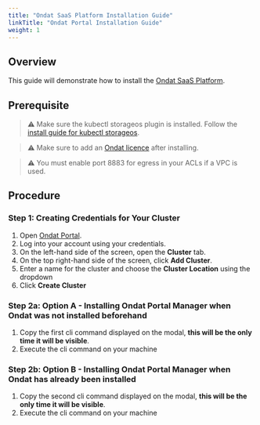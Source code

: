 ```yaml
---
title: "Ondat SaaS Platform Installation Guide"
linkTitle: "Ondat Portal Installation Guide"
weight: 1
---
```


## Overview

This guide will demonstrate how to install the [Ondat SaaS Platform](https://portal.ondat.io/).

## Prerequisite

> ⚠️ Make sure the kubectl storageos plugin is installed. Follow the [install guide for kubectl storageos](https://docs.ondat.io/docs/reference/kubectl-plugin/).

> ⚠️ Make sure to add an [Ondat licence](/docs/operations/licensing/) after installing.

> ⚠️ You must enable port 8883 for egress in your ACLs if a VPC is used.

## Procedure

### Step 1: Creating Credentials for Your Cluster

1. Open [Ondat Portal](https://portal.ondat.io/dashboard).
2. Log into your account using your credentials.
3. On the left-hand side of the screen, open the __Cluster__ tab.
4. On the top right-hand side of the screen, click __Add Cluster__.
5. Enter a name for the cluster and choose the __Cluster Location__ using the dropdown
6. Click __Create Cluster__

### Step 2a: Option A - Installing Ondat Portal Manager when Ondat was not installed beforehand

1. Copy the first cli command displayed on the modal, __this will be the only time it will be visible__.
2. Execute the cli command on your machine

### Step 2b: Option B - Installing Ondat Portal Manager when Ondat has already been installed

1. Copy the second cli command displayed on the modal, __this will be the only time it will be visible__.
2. Execute the cli command on your machine
